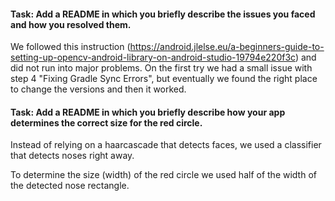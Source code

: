 #### Task: Add a README in which you briefly describe the issues you faced and how you resolved them.

We followed this instruction (https://android.jlelse.eu/a-beginners-guide-to-setting-up-opencv-android-library-on-android-studio-19794e220f3c) and did not run into major problems. On the first try we had a small issue with step 4 "Fixing Gradle Sync Errors", but eventually we found the right place to change the versions and then it worked.

#### Task: Add a README in which you briefly describe how your app determines the correct size for the red circle.

Instead of relying on a haarcascade that detects faces, we used a classifier that detects noses right away.

To determine the size (width) of the red circle we used half of the width of the detected nose rectangle.